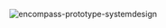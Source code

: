 ![encompass-prototype-systemdesign](https://github.com/user-attachments/assets/6bd64bc7-22a6-498d-abd5-ccfee21dc2a9)
